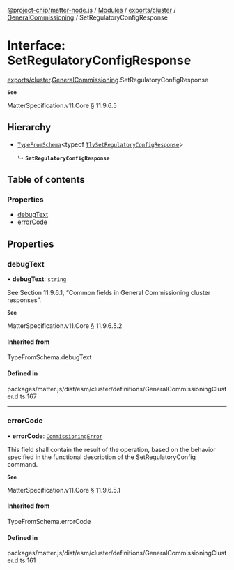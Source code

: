 [@project-chip/matter-node.js](../README.md) / [Modules](../modules.md) / [exports/cluster](../modules/exports_cluster.md) / [GeneralCommissioning](../modules/exports_cluster.GeneralCommissioning.md) / SetRegulatoryConfigResponse

# Interface: SetRegulatoryConfigResponse

[exports/cluster](../modules/exports_cluster.md).[GeneralCommissioning](../modules/exports_cluster.GeneralCommissioning.md).SetRegulatoryConfigResponse

**`See`**

MatterSpecification.v11.Core § 11.9.6.5

## Hierarchy

- [`TypeFromSchema`](../modules/exports_tlv.md#typefromschema)\<typeof [`TlvSetRegulatoryConfigResponse`](../modules/exports_cluster.GeneralCommissioning.md#tlvsetregulatoryconfigresponse)\>

  ↳ **`SetRegulatoryConfigResponse`**

## Table of contents

### Properties

- [debugText](exports_cluster.GeneralCommissioning.SetRegulatoryConfigResponse.md#debugtext)
- [errorCode](exports_cluster.GeneralCommissioning.SetRegulatoryConfigResponse.md#errorcode)

## Properties

### debugText

• **debugText**: `string`

See Section 11.9.6.1, “Common fields in General Commissioning cluster responses”.

**`See`**

MatterSpecification.v11.Core § 11.9.6.5.2

#### Inherited from

TypeFromSchema.debugText

#### Defined in

packages/matter.js/dist/esm/cluster/definitions/GeneralCommissioningCluster.d.ts:167

___

### errorCode

• **errorCode**: [`CommissioningError`](../enums/exports_cluster.GeneralCommissioning.CommissioningError.md)

This field shall contain the result of the operation, based on the behavior specified in the functional
description of the SetRegulatoryConfig command.

**`See`**

MatterSpecification.v11.Core § 11.9.6.5.1

#### Inherited from

TypeFromSchema.errorCode

#### Defined in

packages/matter.js/dist/esm/cluster/definitions/GeneralCommissioningCluster.d.ts:161
